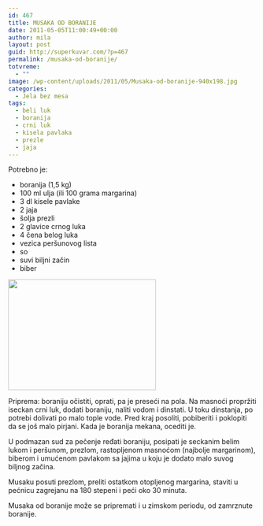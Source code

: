 ```yaml
---
id: 467
title: MUSAKA OD BORANIJE
date: 2011-05-05T11:00:49+00:00
author: mila
layout: post
guid: http://superkuvar.com/?p=467
permalink: /musaka-od-boranije/
totvreme:
  - ""
image: /wp-content/uploads/2011/05/Musaka-od-boranije-940x198.jpg
categories:
  - Jela bez mesa
tags:
  - beli luk
  - boranija
  - crni luk
  - kisela pavlaka
  - prezle
  - jaja
---
```

Potrebno je:

  * boranija (1,5 kg)
  * 100 ml ulja (ili 100 grama margarina)
  * 3 dl kisele pavlake
  * 2 jaja
  * šolja prezli
  * 2 glavice crnog luka
  * 4 čena belog luka
  * vezica peršunovog lista
  * so
  * suvi biljni začin
  * biber

<img class="alignnone size-medium wp-image-2512" title="Musaka od boranije" src="//superkuvar.com/wp-content/uploads/2011/05/Musaka-od-boranije-300x225.jpg" alt="" width="300" height="225" /> 

Priprema: boraniju očistiti, oprati, pa je preseći na pola. Na masnoći propržiti iseckan crni luk, dodati boraniju, naliti vodom i dinstati. U toku dinstanja, po potrebi dolivati po malo tople vode. Pred kraj posoliti, pobiberiti i poklopiti da se još malo pirjani. Kada je boranija mekana, ocediti je.

U podmazan sud za pečenje ređati boraniju, posipati je seckanim belim lukom i peršunom, prezlom, rastopljenom masnoćom (najbolje margarinom), biberom i umućenom pavlakom sa jajima u koju je dodato malo suvog biljnog začina.

Musaku posuti prezlom, preliti ostatkom otopljenog margarina, staviti u pećnicu zagrejanu na 180 stepeni i peći oko 30 minuta.

Musaka od boranije može se pripremati i u zimskom periodu, od zamrznute boranije.